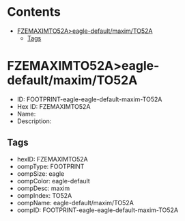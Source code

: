 



Contents
========

* [FZEMAXIMTO52A>eagle-default/maxim/TO52A](#fzemaximto52aeagle-defaultmaximto52a)
	* [Tags](#tags)

# FZEMAXIMTO52A>eagle-default/maxim/TO52A

- ID: FOOTPRINT-eagle-eagle-default-maxim-TO52A
- Hex ID: FZEMAXIMTO52A
- Name: 
- Description: 

## Tags

- hexID: FZEMAXIMTO52A
- oompType: FOOTPRINT
- oompSize: eagle
- oompColor: eagle-default
- oompDesc: maxim
- oompIndex: TO52A
- oompName: eagle-default/maxim/TO52A
- oompID: FOOTPRINT-eagle-eagle-default-maxim-TO52A
